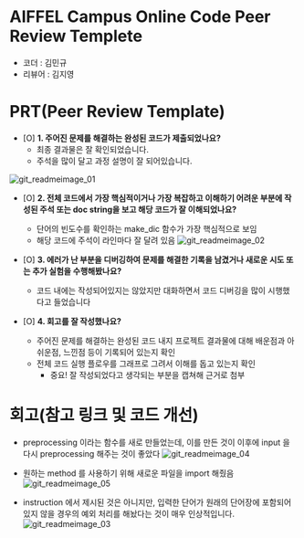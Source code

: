 

# AIFFEL Campus Online Code Peer Review Templete
- 코더 : 김민규 
- 리뷰어 : 김지영 


# PRT(Peer Review Template)
- [O]  **1. 주어진 문제를 해결하는 완성된 코드가 제출되었나요?**
    - 최종 결과물은 잘 확인되었습니다.
    - 주석을 많이 달고 과정 설명이 잘 되어있습니다. 

![git_readmeimage_01](https://github.com/jyns417/fork_Py022/blob/main/Python/SubQuest02/1.JPG)

 - [O]  **2. 전체 코드에서 가장 핵심적이거나 가장 복잡하고 이해하기 어려운 부분에 작성된 주석 또는 doc string을 보고 해당 코드가 잘 이해되었나요?**
    - 단어의 빈도수를 확인하는 make_dic 함수가 가장 핵심적으로 보임 
    - 해당 코드에 주석이 라인마다 잘 달려 있음 
![git_readmeimage_02](https://github.com/jyns417/fork_Py022/blob/main/Python/SubQuest02/2.JPG) 
        
- [O]  **3. 에러가 난 부분을 디버깅하여 문제를 해결한 기록을 남겼거나
새로운 시도 또는 추가 실험을 수행해봤나요?**
    - 코드 내에는 작성되어있지는 않았지만 대화하면서 코드 디버깅을 많이 시행했다고 들었습니다  
        
- [O]  **4. 회고를 잘 작성했나요?**
    - 주어진 문제를 해결하는 완성된 코드 내지 프로젝트 결과물에 대해
    배운점과 아쉬운점, 느낀점 등이 기록되어 있는지 확인
    - 전체 코드 실행 플로우를 그래프로 그려서 이해를 돕고 있는지 확인
        - 중요! 잘 작성되었다고 생각되는 부분을 캡쳐해 근거로 첨부
        
# 회고(참고 링크 및 코드 개선)
 - preprocessing 이라는 함수를 새로 만들었는데, 이를 만든 것이 이후에 input 을 다시 preprocessing 해주는 것이 좋았다 
![git_readmeimage_04](https://github.com/jyns417/fork_Py022/blob/main/Python/SubQuest02/4.JPG)

 - 원하는 method 를 사용하기 위해 새로운 파일을 import 해줬음 
![git_readmeimage_05](https://github.com/jyns417/fork_Py022/blob/main/Python/SubQuest02/5.JPG) 

 - instruction 에서 제시된 것은 아니지만, 입력한 단어가 원래의 단어장에 포함되어있지 않을 경우의 예외 처리를 해놨다는 것이 매우 인상적입니다. 
![git_readmeimage_03](https://github.com/jyns417/fork_Py022/blob/main/Python/SubQuest02/3.JPG)


